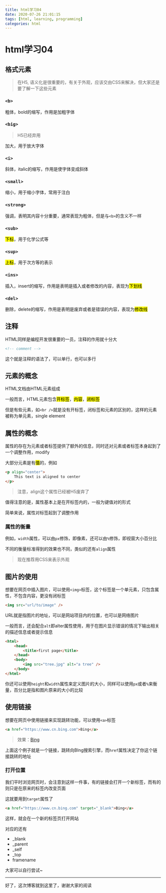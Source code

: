 ```yaml
---
title: html学习04
date: 2020-07-26 21:01:15
tags: [html, learning, programming]
categories: html
---
```


# html学习04

<!--more-->

## 格式元素

> 在H5, 语义化是很重要的，有关于外观，应该交由CSS来解决，但大家还是要了解一下这些元素

### `<b>`

粗体，bold的缩写，作用是加粗字体

### `<big>`

> H5已经弃用

加大，用于放大字体

### `<i>`

斜体，italic的缩写，作用是使字体变成斜体

### `<small>`

缩小，用于缩小字体，常用于注白

### `<strong>`

强调，表明其内容十分重要，通常表现为粗体，但是与`<b>`的含义不一样

### `<sub>`

<mark>下标</mark>，用于化学公式等

### `<sup>`

<mark>上标</mark>，用于次方等的表示

### `<ins>`

插入，insert的缩写，作用是表明是插入或者修改的内容，表现为<mark>下划线</mark>

### `<del>`

删除，delete的缩写，作用是表明是废弃或者是错误的内容，表现为<mark>修改线</mark>

## 注释

HTML同样是编程开发很重要的一员，注释的作用就十分大

```html
<!-- comment -->
```

这个就是注释的语法了，可以单行，也可以多行

## 元素的概念

HTML文档由HTML元素组成

一般而言，HTML元素包含<mark>开标签</mark>，<mark>内容</mark>，<mark>闭标签</mark>

但是有些元素，如`<br />`就是没有开标签，闭标签和元素的区别的，这样的元素被称为单元素，single element

## 属性的概念

属性的存在为元素或者标签提供了额外的信息，同时还对元素或者标签本身起到了一个调整作用，modify

大部分元素是有<mark>值</mark>的，例如

```html
<p align="center">
    This text is aligned to center
</p>
```

> 注意，align这个属性已经被H5废弃了

值得注意的是，属性基本上是在开标签内的，一般为键值对的形式

简单来说，属性对标签起到了调整作用

### 属性的衡量

例如，`width`属性，可以由`px`修饰，即像素，还可以由`%`修饰，即视窗大小百分比

不同的衡量标准得到的效果也不同，类似的还有`align`属性

> 现在推荐用CSS来表示外观

## 图片的使用

想要在网页中插入图片，可以使用`<img>`标签，这个标签是一个单元素，只包含属性，不包含内容，更没有闭标签

```html
<img src="url/to/image" />
```

URL就是指图片的地址，可以是网站项目内的位置，也可以是网络图片

一般而言，还会配合`alt`即alter属性使用，用于在图片显示错误的情况下输出相关的描述信息或者提示信息

```html
<html>
    <head>
        <title>first page</title>
    </head>
    <body>
        <img src="tree.jpg" alt="a tree" />
    </body>
</html>
```

你还可以使用`height`和`width`属性来定义图片的大小，同样可以使用`px`或者`%`来衡量，百分比是指和图片原来的大小的比较

## 使用链接

想要在网页中使用链接来实现跳转功能，可以使用`<a>`标签

```html
<a href="https://www.cn.bing.com">Bing</a>
```

> 效果：<a href="https://www.cn.bing.com">Bing</a>

上面这个例子就是一个链接，跳转向BIng搜索引擎，而`href`属性决定了你这个链接跳转的地址

### 打开位置

我们平时浏览网页时，会注意到这样一件事，有的链接会打开一个新标签，而有的则只是在原来的标签内改变页面

这就要用到`target`属性了

```html
<a href="https://www.cn.bing.com" target="_blank">Bing</a>
```

这样，就会在一个新的标签页打开网站

对应的还有

- \_blank
- \_parent
- \_self
- \_top
- framename

大家可以自行尝试\~

---

好了，这次博客就到这里了，谢谢大家的阅读
